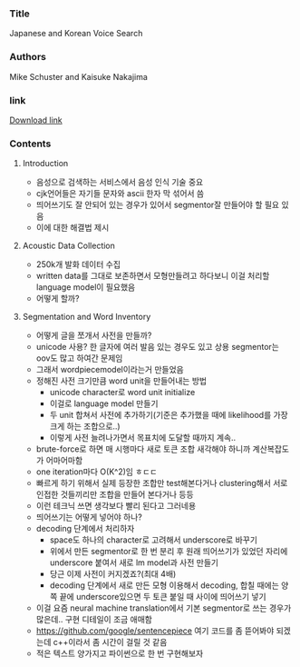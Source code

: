 ### Title
Japanese and Korean Voice Search

### Authors
Mike Schuster and Kaisuke Nakajima

### link
[Download link](https://static.googleusercontent.com/media/research.google.com/ja//pubs/archive/37842.pdf)

### Contents
1. Introduction
    - 음성으로 검색하는 서비스에서 음성 인식 기술 중요
    - cjk언어들은 자기들 문자와 ascii 한자 막 섞어서 씀
    - 띄어쓰기도 잘 안되어 있는 경우가 있어서 segmentor잘 만들어야 할 필요 있음
    - 이에 대한 해결법 제시
    
1. Acoustic Data Collection
    - 250k개 발화 데이터 수집
    - written data를 그대로 보존하면서 모형만들려고 하다보니 이걸 처리할 language model이 필요했음
    - 어떻게 할까?
    
1. Segmentation and Word Inventory
    - 어떻게 글을 쪼개서 사전을 만들까?
    - unicode 사용? 한 글자에 여러 발음 있는 경우도 있고 상용 segmentor는 oov도 많고 하여간 문제임
    - 그래서 wordpiecemodel이라는거 만들었음
    - 정해진 사전 크기만큼 word unit을 만들어내는 방법
        - unicode character로 word unit initialize
        - 이걸로 language model 만들기
        - 두 unit 합쳐서 사전에 추가하기(기준은 추가했을 때에 likelihood를 가장 크게 하는 조합으로..)
        - 이렇게 사전 늘려나가면서 목표치에 도달할 때까지 계속..
    - brute-force로 하면 매 시행마다 새로 토큰 조합 새각해야 하니까 계산복잡도가 어마어마함
    - one iteration마다 O(K^2)임 ㅎㄷㄷ
    - 빠르게 하기 위해서 실제 등장한 조합만 test해본다거나 clustering해서 서로 인접한 것들끼리만 조합을 만들어 본다거나 등등
    - 이런 테크닉 쓰면 생각보다 빨리 된다고 그러네용
    - 띄어쓰기는 어떻게 넣어야 하나?
    - decoding 단계에서 처리하자
        - space도 하나의 character로 고려해서 underscore로 바꾸기
        - 위에서 만든 segmentor로 한 번 분리 후 원래 띄어쓰기가 있었던 자리에 underscore 붙여서 새로 lm model과 사전 만들기
        - 당근 이제 사전이 커지겠죠?(최대 4배)
        - decoding 단계에서 새로 만든 모형 이용해서 decoding, 합칠 때에는 양쪽 끝에 underscore있으면 두 토큰 붙일 때 사이에 띄어쓰기 넣기
    - 이걸 요즘 neural machine translation에서 기본 segmentor로 쓰는 경우가 많은데.. 구현 디테일이 조금 애매함
    - https://github.com/google/sentencepiece 여기 코드를 좀 뜯어봐야 되겠는데 c++이라서 좀 시간이 걸릴 것 같음
    - 적은 텍스트 양가지고 파이썬으로 한 번 구현해보자